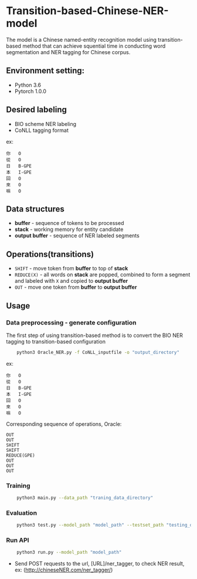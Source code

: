 
# Transition-based-Chinese-NER-model
The model is a Chinese named-entity recognition model using transition-based method that can achieve squential time in conducting word segmentation and NER tagging for Chinese corpus.

## Environment setting:
* Python 3.6
* Pytorch 1.0.0


## Desired labeling

* BIO scheme NER labeling 
* CoNLL tagging format

ex: 

	你	O
	從	O
	日	B-GPE
	本	I-GPE
	回	O
	來	O
	嘛	O


## Data structures

 * **buffer** - sequence of tokens to be processed
 * **stack** - working memory for entity candidate
 * **output buffer** - sequence of NER labeled segments

## Operations(transitions)

 * `SHIFT` - move token from **buffer** to top of **stack**
 * `REDUCE(X)` - all words on **stack** are popped, combined to form a segment and labeled with `X` and copied to **output buffer**
 * `OUT` - move one token from **buffer** to **output buffer**


## Usage


### Data preprocessing - generate configuration
The first step of using transition-based method is to convert the BIO NER tagging to transition-based configuration

```bash
	python3 Oracle_NER.py -f CoNLL_inputfile -o "output_directory"
```
ex: 

	你	O
	從	O
	日	B-GPE
	本	I-GPE
	回	O
	來	O
	嘛	O 

Corresponding sequence of operations, Oracle:

	OUT
	OUT
	SHIFT
	SHIFT
	REDUCE(GPE)
	OUT
	OUT
	OUT




### Training

```bash
	python3 main.py --data_path "traning_data_directory"
```


### Evaluation

```bash
	python3 test.py --model_path "model_path" --testset_path "testing_data_directory"
```

### Run API


```bash
	python3 run.py --model_path "model_path"
```
*  Send POST requests to the url, [URL]/ner_tagger, to check NER result, ex: (http://chineseNER.com/ner_tagger/)







